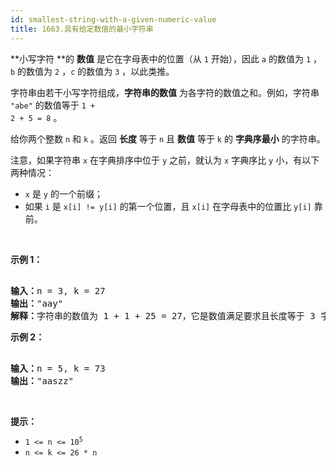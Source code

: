 ```yaml
---
id: smallest-string-with-a-given-numeric-value
title: 1663.具有给定数值的最小字符串
---
```

**小写字符 **的 **数值** 是它在字母表中的位置（从 <code>1</code> 开始），因此 <code>a</code> 的数值为 <code>1</code> ，<code>b</code> 的数值为 <code>2</code> ，<code>c</code> 的数值为 <code>3</code> ，以此类推。

字符串由若干小写字符组成，**字符串的数值** 为各字符的数值之和。例如，字符串 <code>&#34;abe&#34;</code> 的数值等于 <code>1 + 2 + 5 = 8</code> 。

给你两个整数 <code>n</code> 和 <code>k</code> 。返回 **长度** 等于 <code>n</code> 且 **数值** 等于 <code>k</code> 的 **字典序最小** 的字符串。

注意，如果字符串 <code>x</code> 在字典排序中位于 <code>y</code> 之前，就认为 <code>x</code> 字典序比 <code>y</code> 小，有以下两种情况：


- <code>x</code> 是 <code>y</code> 的一个前缀；
- 如果 <code>i</code> 是 <code>x[i] != y[i]</code> 的第一个位置，且 <code>x[i]</code> 在字母表中的位置比 <code>y[i]</code> 靠前。

 

**示例 1：**


<pre><br/><strong>输入：</strong>n = 3, k = 27<br/><strong>输出：</strong>&#34;aay&#34;<br/><strong>解释：</strong>字符串的数值为 1 + 1 + 25 = 27，它是数值满足要求且长度等于 3 字典序最小的字符串。</pre>

**示例 2：**


<pre><br/><strong>输入：</strong>n = 5, k = 73<br/><strong>输出：</strong>&#34;aaszz&#34;<br/></pre>

 

**提示：**


- <code>1 &lt;= n &lt;= 10<sup>5</sup></code>
- <code>n &lt;= k &lt;= 26 * n</code>
